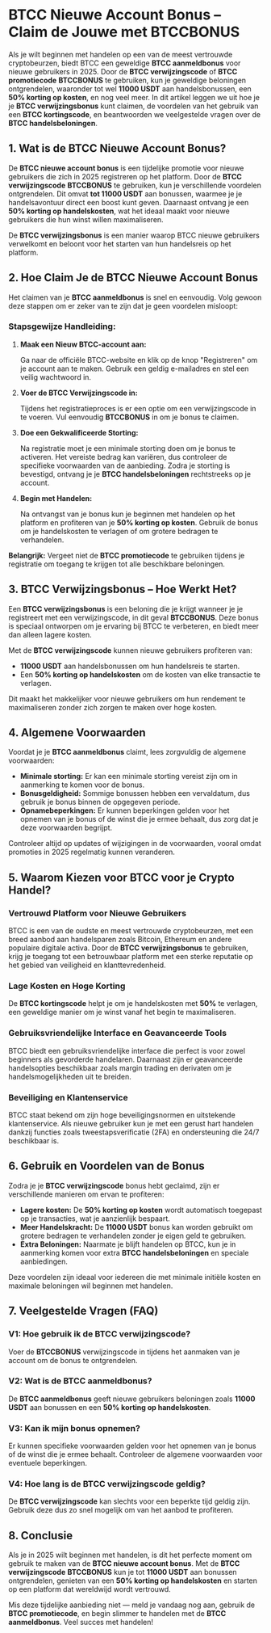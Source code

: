 <h1>BTCC Nieuwe Account Bonus – Claim de Jouwe met BTCCBONUS</h1>

<p>Als je wilt beginnen met handelen op een van de meest vertrouwde cryptobeurzen, biedt BTCC een geweldige <strong>BTCC aanmeldbonus</strong> voor nieuwe gebruikers in 2025. Door de <strong>BTCC verwijzingscode</strong> of <strong>BTCC promotiecode</strong> <strong>BTCCBONUS</strong> te gebruiken, kun je geweldige beloningen ontgrendelen, waaronder tot wel <strong>11000 USDT</strong> aan handelsbonussen, een <strong>50% korting op kosten</strong>, en nog veel meer. In dit artikel leggen we uit hoe je je <strong>BTCC verwijzingsbonus</strong> kunt claimen, de voordelen van het gebruik van een <strong>BTCC kortingscode</strong>, en beantwoorden we veelgestelde vragen over de <strong>BTCC handelsbeloningen</strong>.</p>

<h2>1. Wat is de BTCC Nieuwe Account Bonus?</h2>
<p>De <strong>BTCC nieuwe account bonus</strong> is een tijdelijke promotie voor nieuwe gebruikers die zich in 2025 registreren op het platform. Door de <strong>BTCC verwijzingscode</strong> <strong>BTCCBONUS</strong> te gebruiken, kun je verschillende voordelen ontgrendelen. Dit omvat <strong>tot 11000 USDT</strong> aan bonussen, waarmee je je handelsavontuur direct een boost kunt geven. Daarnaast ontvang je een <strong>50% korting op handelskosten</strong>, wat het ideaal maakt voor nieuwe gebruikers die hun winst willen maximaliseren.</p>
<p>De <strong>BTCC verwijzingsbonus</strong> is een manier waarop BTCC nieuwe gebruikers verwelkomt en beloont voor het starten van hun handelsreis op het platform.</p>

<h2>2. Hoe Claim Je de BTCC Nieuwe Account Bonus</h2>
<p>Het claimen van je <strong>BTCC aanmeldbonus</strong> is snel en eenvoudig. Volg gewoon deze stappen om er zeker van te zijn dat je geen voordelen misloopt:</p>

<h3>Stapsgewijze Handleiding:</h3>
<ol>
    <li><strong>Maak een Nieuw BTCC-account aan:</strong>
        <p>Ga naar de officiële BTCC-website en klik op de knop "Registreren" om je account aan te maken. Gebruik een geldig e-mailadres en stel een veilig wachtwoord in.</p>
    </li>
    <li><strong>Voer de BTCC Verwijzingscode in:</strong>
        <p>Tijdens het registratieproces is er een optie om een verwijzingscode in te voeren. Vul eenvoudig <strong>BTCCBONUS</strong> in om je bonus te claimen.</p>
    </li>
    <li><strong>Doe een Gekwalificeerde Storting:</strong>
        <p>Na registratie moet je een minimale storting doen om je bonus te activeren. Het vereiste bedrag kan variëren, dus controleer de specifieke voorwaarden van de aanbieding. Zodra je storting is bevestigd, ontvang je je <strong>BTCC handelsbeloningen</strong> rechtstreeks op je account.</p>
    </li>
    <li><strong>Begin met Handelen:</strong>
        <p>Na ontvangst van je bonus kun je beginnen met handelen op het platform en profiteren van je <strong>50% korting op kosten</strong>. Gebruik de bonus om je handelskosten te verlagen of om grotere bedragen te verhandelen.</p>
    </li>
</ol>
<p><strong>Belangrijk:</strong> Vergeet niet de <strong>BTCC promotiecode</strong> te gebruiken tijdens je registratie om toegang te krijgen tot alle beschikbare beloningen.</p>

<h2>3. BTCC Verwijzingsbonus – Hoe Werkt Het?</h2>
<p>Een <strong>BTCC verwijzingsbonus</strong> is een beloning die je krijgt wanneer je je registreert met een verwijzingscode, in dit geval <strong>BTCCBONUS</strong>. Deze bonus is speciaal ontworpen om je ervaring bij BTCC te verbeteren, en biedt meer dan alleen lagere kosten.</p>
<p>Met de <strong>BTCC verwijzingscode</strong> kunnen nieuwe gebruikers profiteren van:</p>
<ul>
    <li><strong>11000 USDT</strong> aan handelsbonussen om hun handelsreis te starten.</li>
    <li>Een <strong>50% korting op handelskosten</strong> om de kosten van elke transactie te verlagen.</li>
</ul>
<p>Dit maakt het makkelijker voor nieuwe gebruikers om hun rendement te maximaliseren zonder zich zorgen te maken over hoge kosten.</p>

<h2>4. Algemene Voorwaarden</h2>
<p>Voordat je je <strong>BTCC aanmeldbonus</strong> claimt, lees zorgvuldig de algemene voorwaarden:</p>
<ul>
    <li><strong>Minimale storting:</strong> Er kan een minimale storting vereist zijn om in aanmerking te komen voor de bonus.</li>
    <li><strong>Bonusgeldigheid:</strong> Sommige bonussen hebben een vervaldatum, dus gebruik je bonus binnen de opgegeven periode.</li>
    <li><strong>Opnamebeperkingen:</strong> Er kunnen beperkingen gelden voor het opnemen van je bonus of de winst die je ermee behaalt, dus zorg dat je deze voorwaarden begrijpt.</li>
</ul>
<p>Controleer altijd op updates of wijzigingen in de voorwaarden, vooral omdat promoties in 2025 regelmatig kunnen veranderen.</p>

<h2>5. Waarom Kiezen voor BTCC voor je Crypto Handel?</h2>
<h3>Vertrouwd Platform voor Nieuwe Gebruikers</h3>
<p>BTCC is een van de oudste en meest vertrouwde cryptobeurzen, met een breed aanbod aan handelsparen zoals Bitcoin, Ethereum en andere populaire digitale activa. Door de <strong>BTCC verwijzingsbonus</strong> te gebruiken, krijg je toegang tot een betrouwbaar platform met een sterke reputatie op het gebied van veiligheid en klanttevredenheid.</p>

<h3>Lage Kosten en Hoge Korting</h3>
<p>De <strong>BTCC kortingscode</strong> helpt je om je handelskosten met <strong>50%</strong> te verlagen, een geweldige manier om je winst vanaf het begin te maximaliseren.</p>

<h3>Gebruiksvriendelijke Interface en Geavanceerde Tools</h3>
<p>BTCC biedt een gebruiksvriendelijke interface die perfect is voor zowel beginners als gevorderde handelaren. Daarnaast zijn er geavanceerde handelsopties beschikbaar zoals margin trading en derivaten om je handelsmogelijkheden uit te breiden.</p>

<h3>Beveiliging en Klantenservice</h3>
<p>BTCC staat bekend om zijn hoge beveiligingsnormen en uitstekende klantenservice. Als nieuwe gebruiker kun je met een gerust hart handelen dankzij functies zoals tweestapsverificatie (2FA) en ondersteuning die 24/7 beschikbaar is.</p>

<h2>6. Gebruik en Voordelen van de Bonus</h2>
<p>Zodra je je <strong>BTCC verwijzingscode</strong> bonus hebt geclaimd, zijn er verschillende manieren om ervan te profiteren:</p>
<ul>
    <li><strong>Lagere kosten:</strong> De <strong>50% korting op kosten</strong> wordt automatisch toegepast op je transacties, wat je aanzienlijk bespaart.</li>
    <li><strong>Meer Handelskracht:</strong> De <strong>11000 USDT</strong> bonus kan worden gebruikt om grotere bedragen te verhandelen zonder je eigen geld te gebruiken.</li>
    <li><strong>Extra Beloningen:</strong> Naarmate je blijft handelen op BTCC, kun je in aanmerking komen voor extra <strong>BTCC handelsbeloningen</strong> en speciale aanbiedingen.</li>
</ul>
<p>Deze voordelen zijn ideaal voor iedereen die met minimale initiële kosten en maximale beloningen wil beginnen met handelen.</p>

<h2>7. Veelgestelde Vragen (FAQ)</h2>

<h3>V1: Hoe gebruik ik de BTCC verwijzingscode?</h3>
<p>Voer de <strong>BTCCBONUS</strong> verwijzingscode in tijdens het aanmaken van je account om de bonus te ontgrendelen.</p>

<h3>V2: Wat is de BTCC aanmeldbonus?</h3>
<p>De <strong>BTCC aanmeldbonus</strong> geeft nieuwe gebruikers beloningen zoals <strong>11000 USDT</strong> aan bonussen en een <strong>50% korting op handelskosten</strong>.</p>

<h3>V3: Kan ik mijn bonus opnemen?</h3>
<p>Er kunnen specifieke voorwaarden gelden voor het opnemen van je bonus of de winst die je ermee behaalt. Controleer de algemene voorwaarden voor eventuele beperkingen.</p>

<h3>V4: Hoe lang is de BTCC verwijzingscode geldig?</h3>
<p>De <strong>BTCC verwijzingscode</strong> kan slechts voor een beperkte tijd geldig zijn. Gebruik deze dus zo snel mogelijk om van het aanbod te profiteren.</p>

<h2>8. Conclusie</h2>
<p>Als je in 2025 wilt beginnen met handelen, is dit het perfecte moment om gebruik te maken van de <strong>BTCC nieuwe account bonus</strong>. Met de <strong>BTCC verwijzingscode</strong> <strong>BTCCBONUS</strong> kun je tot <strong>11000 USDT</strong> aan bonussen ontgrendelen, genieten van een <strong>50% korting op handelskosten</strong> en starten op een platform dat wereldwijd wordt vertrouwd.</p>
<p>Mis deze tijdelijke aanbieding niet — meld je vandaag nog aan, gebruik de <strong>BTCC promotiecode</strong>, en begin slimmer te handelen met de <strong>BTCC aanmeldbonus</strong>. Veel succes met handelen!</p>
